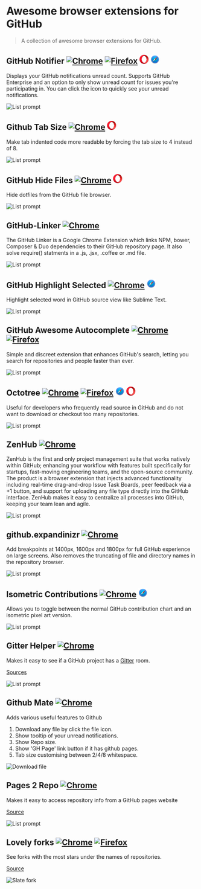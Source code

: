# Awesome browser extensions for GitHub

> A collection of awesome browser extensions for GitHub. 



## GitHub Notifier [![Chrome][chrome]](https://chrome.google.com/webstore/detail/github-notifier/lmjdlojahmbbcodnpecnjnmlddbkjhnn) [![Firefox][firefox]](https://addons.mozilla.org/en-US/firefox/addon/github-notifier/) [![Opera][opera]](https://addons.opera.com/en/extensions/details/github-notifier/) [![Safari][safari]](https://github.com/sindresorhus/github-notifier-safari/releases)

Displays your GitHub notifications unread count. Supports GitHub Enterprise and an option to only show unread count for issues you're participating in. You can click the icon to quickly see your unread notifications.

![List prompt](https://dl.dropboxusercontent.com/s/c7egcrhq1wvff5r/github-notifier.jpg)



## Github Tab Size [![Chrome][chrome]](https://chrome.google.com/webstore/detail/github-tab-size/ofjbgncegkdemndciafljngjbdpfmbkn) [![Opera][opera]](https://addons.opera.com/en/extensions/details/github-tab-size/)

Make tab indented code more readable by forcing the tab size to 4 instead of 8.

![List prompt](https://dl.dropboxusercontent.com/s/srd0ik8tbpjzi0v/github-tab-size.jpg)



## GitHub Hide Files [![Chrome][chrome]](https://chrome.google.com/webstore/detail/github-hide-files/lpnakhpaodhdkleejaehlapdhbgjbddp) [![Opera][opera]](https://addons.opera.com/en/extensions/details/github-hide-files/)

Hide dotfiles from the GitHub file browser.

![List prompt](https://dl.dropboxusercontent.com/s/80jpb795dckfel7/github-hide-files.jpg)



## GitHub-Linker [![Chrome][chrome]](https://chrome.google.com/webstore/detail/github-linker/jlmafbaeoofdegohdhinkhilhclaklkp)

The GitHub Linker is a Google Chrome Extension which links NPM, bower, Composer & Duo dependencies to their GitHub repository page. It also solve require() statments in a .js, .jsx, .coffee or .md file.

![List prompt](https://dl.dropboxusercontent.com/s/wl0s1rishc4e8lu/github-linker.jpg)



## GitHub Highlight Selected [![Chrome][chrome]](https://chrome.google.com/webstore/detail/github-highlight-selected/lhiklbgjcblimmjjflobpncgihagcmbj) [![Safari][safari]](https://github.com/Nuclides/github-highlight-selected)

Highlight selected word in GitHub source view like Sublime Text.

![List prompt](https://dl.dropboxusercontent.com/s/2un7ezpdipunn70/github-highlight-selected.jpg)



## GitHub Awesome Autocomplete [![Chrome][chrome]](https://chrome.google.com/webstore/detail/github-awesome-autocomple/djkfdjpoelphhdclfjhnffmnlnoknfnd) [![Firefox][firefox]](https://addons.mozilla.org/en-US/firefox/addon/github-awesome-autocomplete/)

Simple and discreet extension that enhances GitHub's search, letting you search for repositories and people faster than ever.

![List prompt](https://dl.dropboxusercontent.com/s/zg3cblx3q8fhbkl/github-awesome-autocomplete.jpg)



## Octotree [![Chrome][chrome]](https://chrome.google.com/webstore/detail/octotree/bkhaagjahfmjljalopjnoealnfndnagc) [![Firefox][firefox]](https://addons.mozilla.org/en-US/firefox/addon/octotree/) [![Safari][safari]](https://github.com/buunguyen/octotree/#install-on-safari-and-opera) [![Opera][opera]](https://github.com/buunguyen/octotree/#install-on-safari-and-opera)

Useful for developers who frequently read source in GitHub and do not want to download or checkout too many repositories. 

![List prompt](https://dl.dropboxusercontent.com/s/87zbki7vvkucphr/octotree.jpg)



## ZenHub [![Chrome][chrome]](https://chrome.google.com/webstore/detail/zenhub-for-github/ogcgkffhplmphkaahpmffcafajaocjbd)

ZenHub is the first and only project management suite that works natively within GitHub; enhancing your workflow with features built specifically for startups, fast-moving engineering teams, and the open-source community. The product is a browser extension that injects advanced functionality including real-time drag-and-drop Issue Task Boards, peer feedback via a +1 button, and support for uploading any file type directly into the GitHub interface. ZenHub makes it easy to centralize all processes into GitHub, keeping your team lean and agile.

![List prompt](https://dl.dropboxusercontent.com/s/yosmyg8zsl5tyc5/zenhub.jpg)



## github.expandinizr [![Chrome][chrome]](https://chrome.google.com/webstore/detail/githubexpandinizr/cbehdjjcilgnejbpnjhobkiiggkedfib)

Add breakpoints at 1400px, 1600px and 1800px for full GitHub experience on large screens. Also removes the truncating of file and directory names in the repository browser.

![List prompt](https://dl.dropboxusercontent.com/s/7e9g9g0l445j90m/github-expandinizr.jpg)



## Isometric Contributions [![Chrome][chrome]](https://chrome.google.com/webstore/detail/isometric-contributions/mjoedlfflcchnleknnceiplgaeoegien) [![Safari][safari]](https://github.com/jasonlong/isometric-contributions#safari)

Allows you to toggle between the normal GitHub contribution chart and an isometric pixel art version.

![List prompt](https://dl.dropboxusercontent.com/s/kc1qxqitixx0hfp/isometric-contributions.jpg)


## Gitter Helper [![Chrome][chrome]](https://chrome.google.com/webstore/detail/gitter-helper-for-github/apahfabdianobklhejoojcpmoegaolpi)

Makes it easy to see if a GitHub project has a [Gitter](https://gitter.im) room.

[Sources](https://github.com/svincent/gitter-chrome)

![List prompt](https://lh3.googleusercontent.com/sRRg2KsBhOnu3RFfLZYDWFEn52hngmM9ygdc-gBvjmY4l8a4moFjgXJTVUVNNj-oIUCplfVwHgQ=s1280-h800-e365-rw)

## Github Mate [![Chrome][chrome]](https://chrome.google.com/webstore/detail/github-mate/baggcehellihkglakjnmnhpnjmkbmpkf?utm_source=chrome-ntp-icon)

Adds various useful features to Github

1. Download any file by click the file icon.
2. Show tooltip of your unread notifications.
3. Show Repo size.
4. Show 'GH Page' link button if it has github pages. 
5. Tab size customising between 2/4/8 whitespace.

![Download file](https://lh3.googleusercontent.com/kTEhmep4hM1Mknr1ILHgFVIzS8a-WszsdKjV0qH8Qjp7M-rbYA-yNR-WA6voWY7gtG9DIBn7Uw=s640-h400-e365-rw)

## Pages 2 Repo [![Chrome][chrome]](https://chrome.google.com/webstore/detail/pages2repo/afnogakjnebbgcbjkgmhaccljfejeflh)

Makes it easy to access repository info from a GitHub pages website

[Source](https://github.com/Frozenfire92/Pages2Repo)

![List prompt](https://github.com/Frozenfire92/Pages2Repo/raw/master/screenshots/popup.png)

## Lovely forks [![Chrome][chrome]](https://chrome.google.com/webstore/detail/lovely-forks/ialbpcipalajnakfondkflpkagbkdoib) [![Firefox][firefox]](https://addons.mozilla.org/en-US/firefox/addon/lovely-forks/)

See forks with the most stars under the names of repositories.

[Source](https://github.com/musically-ut/github-forks-addon)

![Slate fork](https://musicallyut.in/docs/lovely-forks/slate-fork-80.png)

[firefox]: https://raw.githubusercontent.com/alrra/browser-logos/master/firefox/firefox_24x24.png
[safari]: https://raw.githubusercontent.com/alrra/browser-logos/master/safari/safari_24x24.png
[chrome]: https://raw.githubusercontent.com/alrra/browser-logos/master/chrome/chrome_24x24.png
[opera]: https://raw.githubusercontent.com/alrra/browser-logos/master/opera/opera_24x24.png
